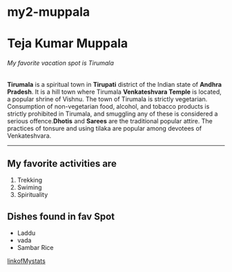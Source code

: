 # my2-muppala
# Teja Kumar Muppala
###### My favorite vacation spot is Tirumala

**Tirumala** is a spiritual town in **Tirupati** district of the Indian state of **Andhra Pradesh**.  It is a hill town where Tirumala **Venkateshvara Temple** is located, a popular shrine of Vishnu. The town of Tirumala is strictly vegetarian. Consumption of non-vegetarian food, alcohol, and tobacco products is strictly prohibited in Tirumala, and smuggling any of these is considered a serious offence.**Dhotis** and **Sarees** are the traditional popular attire. The practices of tonsure and using tilaka are popular among devotees of Venkateshvara.

---

## My favorite activities are
1. Trekking
2. Swiming
3. Spirituality

## Dishes found in fav Spot
* Laddu
* vada
* Sambar Rice

[linkofMystats](MyStats.md)
